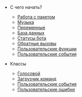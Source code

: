 * С чего начать?
  * [Работа с пакетом](introduction/database.md)
  * [Музыка](introduction/.md)
  * [Переменные](introduction/.md)
  * [База данных](introruction/database.md)
  * [Статусы бота](introduction/.md)
  * [Обратные вызовы](introduction/.md)
  * [Пользовательские функции](introduction/.md)
  * [Пользовательские события](introduction/.md)

* Классы
  * [Голосовой](classes/.md)
  * [Загрузчик команд](classes/.md)
  * [Пользовательские события](classes/.md)
  * [Пользовательские ошибки](classes/.md)